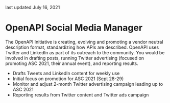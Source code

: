last updated July 16, 2021

# OpenAPI Social Media Manager

The OpenAPI Initiative is creating, evolving and promoting a vendor neutral description format, standardizing how APIs are described. OpenAPI uses Twitter and LinkedIn as part of its outreach to the community. You would be involved in drafting posts, running Twitter advertising (focused on promoting ASC 2021, their annual event), and reporting results.

* Drafts Tweets and LinkedIn content for weekly use
* Initial focus on promotion for ASC 2021 (Sept 28-29)
* Monitor and adjust 2-month Twitter advertising campaign leading up to ASC 2021
* Reporting results from Twitter content and Twitter ads campaign

